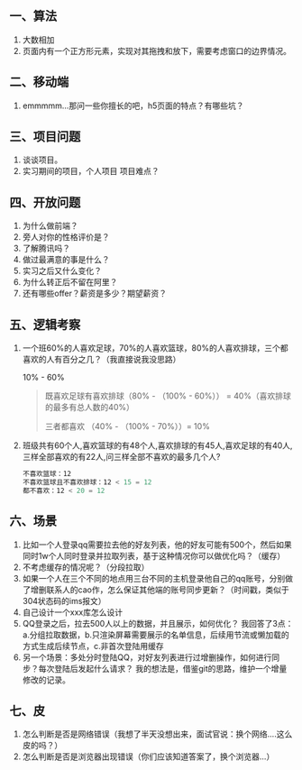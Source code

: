 ## 一、算法

1. 大数相加
2.  页面内有一个正方形元素，实现对其拖拽和放下，需要考虑窗口的边界情况。

## 二、移动端

1. emmmmm...那问一些你擅长的吧，h5页面的特点？有哪些坑？

## 三、项目问题

1. 谈谈项目。
2. 实习期间的项目，个人项目 项目难点？

## 四、开放问题

1. 为什么做前端？
2. 旁人对你的性格评价是？
3. 了解腾讯吗？
4. 做过最满意的事是什么？
5. 实习之后又什么变化？
6. 为什么转正后不留在阿里？
7. 还有哪些offer？薪资是多少？期望薪资？

## 五、逻辑考察

1. 一个班60%的人喜欢足球，70%的人喜欢篮球，80%的人喜欢排球，三个都喜欢的人有百分之几？（我直接说我没思路）

   10% - 60%

   > 既喜欢足球有喜欢排球（80% - （100% - 60%）） =  40%（喜欢排球的最多有总人数的40%）
   >
   > 三者都喜欢 （40% - （100% - 70%））= 10%

2. 班级共有60个人,喜欢篮球的有48个人,喜欢排球的有45人,喜欢足球的有40人,三样全部喜欢的有22人,问三样全部不喜欢的最多几个人?

   ```js
   不喜欢篮球：12
   不喜欢篮球且不喜欢排球：12 < 15 = 12
   都不喜欢：12 < 20 = 12
   ```



## 六、场景

1. 比如一个人登录qq需要拉去他的好友列表，他的好友可能有500个，然后如果同时1w个人同时登录并拉取列表，基于这种情况你可以做优化吗？（缓存）
2. 不考虑缓存的情况呢？（分段拉取）
3. 如果一个人在三个不同的地点用三台不同的主机登录他自己的qq账号，分别做了增删联系人的cao作，怎么保证其他端的账号同步更新？（时间戳，类似于304状态码的ims报文）
4.  自己设计一个xxx库怎么设计
5. QQ登录之后，拉去500人以上的数据，并且展示，如何优化？
    我回答了3点：a.分组拉取数据，b.只渲染屏幕需要展示的名单信息，后续用节流或懒加载的方式生成后续节点，c.非首次登陆用缓存
6. 另一个场景：多处分时登陆QQ，对好友列表进行过增删操作，如何进行同步？每次登陆后发起什么请求？
    我的想法是，借鉴git的思路，维护一个增量修改的记录。

## 七、皮

1. 怎么判断是否是网络错误（我想了半天没想出来，面试官说：换个网络....这么皮的吗？）
2. 怎么判断是否是浏览器出现错误（你们应该知道答案了，换个浏览器...）